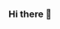 ### Hi there 👋

<!--
**cbassavala/cbassavala** is a ✨ _special_ ✨ repository because its `README.md` (this file) appears on your GitHub profile.

Here are some ideas to get you started:

- 🔭 I’m currently working on nothing
- 🌱 I’m currently learning philosophy and programming 
- 👯 I’m looking to collaborate on nothing... yet
- 🤔 I’m looking for help with nothing... yet
- 💬 Ask me about something
- 📫 How to reach me: not please I'm akward 
- 😄 Pronouns: he/him
- ⚡ Fun fact: I am in love of someone that does not even know me
-->
